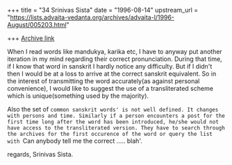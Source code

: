 +++
title = "34 Srinivas Sista"
date = "1996-08-14"
upstream_url = "https://lists.advaita-vedanta.org/archives/advaita-l/1996-August/005203.html"

+++
[Archive link](https://lists.advaita-vedanta.org/archives/advaita-l/1996-August/005203.html)

When I read words like mandukya, karika etc, I have to anyway put
another iteration in my mind regarding their correct pronunciation.
During that time, if I know that word in sanskrit I hardly notice
any difficulty. But if I didn't then I would be at a loss to arrive
at the correct sanskrit equivalent. So in the interest of transmitting
the word accurately(as against personal convenience), I would like to
suggest the use of a transliterated scheme which is unique(something
used by the majority).

Also the set of `common sanskrit words' is not well defined. It changes
with persons and time. Similarly if a person encounters a post for
the first time long after the word has been introduced, he/she would
not have access to the transliterated version. They have to search
through the archives for the first occurence of the word or query
the list with `Can anybody tell me the correct ..... blah'.

regards,
Srinivas Sista.

